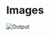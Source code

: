 # Images
![Output](https://user-images.githubusercontent.com/95415292/161247061-2a7db296-7c4d-405f-81fe-4e62bd265602.png)

